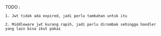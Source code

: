 TODO :

`1. Jwt tidak ada expired, jadi perlu tambahan untuk itu`

`2. Middleware jwt kurang rapih, jadi perlu dirombak sehingga handler yang lain bisa ikut pakai`